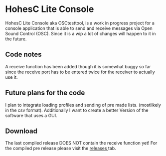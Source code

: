 # HohesC Lite Console
HohesC Lite Console aka OSCtesttool, is a work in progress project for a console application that is able to send and receive messages via Open
Sound Control (OSC). 
Since it is a wip a lot of changes will happen to it in the future.

## Code notes
A receive function has been added though it is somewhat buggy so far since the receive port has to be entered twice for the receiver to actually
use it.

## Future plans for the code
I plan to integrate loading profiles and sending of pre made lists. (mostlikely in the csv format).
Additionally I want to create a better Version of the software that uses a GUI.

## Download
The last compiled release DOES NOT contain the receive function yet!
For the compiled pre release please visit the [releases ](https://github.com/BuoyantToaster/HohesC-Lite-Console/releases/tag/v0.0.1)tab.
